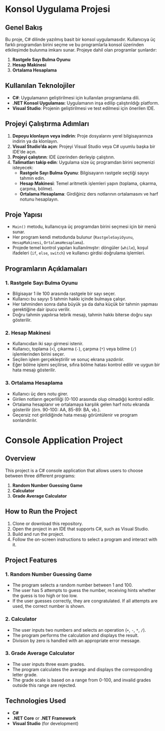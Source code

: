 # Konsol Uygulama Projesi

## Genel Bakış
Bu proje, C# dilinde yazılmış basit bir konsol uygulamasıdır. Kullanıcıya üç farklı programdan birini seçme ve bu programlarla konsol üzerinden etkileşimde bulunma imkanı sunar. Projeye dahil olan programlar şunlardır:

1. **Rastgele Sayı Bulma Oyunu**
2. **Hesap Makinesi**
3. **Ortalama Hesaplama**

## Kullanılan Teknolojiler
- **C#**: Uygulamanın geliştirilmesi için kullanılan programlama dili.
- **.NET Konsol Uygulaması**: Uygulamanın inşa edilip çalıştırıldığı platform.
- **Visual Studio**: Projenin geliştirilmesi ve test edilmesi için önerilen IDE.

## Projeyi Çalıştırma Adımları
1. **Depoyu klonlayın veya indirin**: Proje dosyalarını yerel bilgisayarınıza indirin ya da klonlayın.
2. **Visual Studio’da açın**: Projeyi Visual Studio veya C# uyumlu başka bir IDE’de açın.
3. **Projeyi çalıştırın**: IDE üzerinden derleyip çalıştırın.
4. **Talimatları takip edin**: Uygulama size üç programdan birini seçmenizi isteyecek:
   - **Rastgele Sayı Bulma Oyunu**: Bilgisayarın rastgele seçtiği sayıyı tahmin edin.
   - **Hesap Makinesi**: Temel aritmetik işlemleri yapın (toplama, çıkarma, çarpma, bölme).
   - **Ortalama Hesaplama**: Girdiğiniz ders notlarının ortalamasını ve harf notunu hesaplayın.

## Proje Yapısı
- `Main()` metodu, kullanıcıya üç programdan birini seçmesi için bir menü sunar.
- Her program kendi metodunda bulunur (`RastgeleSayiOyunu`, `HesapMakinesi`, `OrtalamaHesaplama`).
- Projede temel kontrol yapıları kullanılmıştır: döngüler (`while`), koşul ifadeleri (`if`, `else`, `switch`) ve kullanıcı girdisi doğrulama işlemleri.

## Programların Açıklamaları

### 1. Rastgele Sayı Bulma Oyunu
- Bilgisayar 1 ile 100 arasında rastgele bir sayı seçer.
- Kullanıcı bu sayıyı 5 tahmin hakkı içinde bulmaya çalışır.
- Her tahminden sonra daha büyük ya da daha küçük bir tahmin yapması gerektiğine dair ipucu verilir.
- Doğru tahmin yapılırsa tebrik mesajı, tahmin hakkı biterse doğru sayı gösterilir.

### 2. Hesap Makinesi
- Kullanıcıdan iki sayı girmesi istenir.
- Kullanıcı, toplama (`+`), çıkarma (`-`), çarpma (`*`) veya bölme (`/`) işlemlerinden birini seçer.
- Seçilen işlem gerçekleştirilir ve sonuç ekrana yazdırılır.
- Eğer bölme işlemi seçilirse, sıfıra bölme hatası kontrol edilir ve uygun bir hata mesajı gösterilir.

### 3. Ortalama Hesaplama
- Kullanıcı üç ders notu girer.
- Girilen notların geçerliliği (0-100 arasında olup olmadığı) kontrol edilir.
- Ortalama hesaplanır ve ortalamaya karşılık gelen harf notu ekranda gösterilir (örn. 90-100: AA, 85-89: BA, vb.).
- Geçersiz not girildiğinde hata mesajı görüntülenir ve program sonlandırılır.

# Console Application Project

## Overview
This project is a C# console application that allows users to choose between three different programs:

1. **Random Number Guessing Game**
2. **Calculator**
3. **Grade Average Calculator**

## How to Run the Project
1. Clone or download this repository.
2. Open the project in an IDE that supports C#, such as Visual Studio.
3. Build and run the project.
4. Follow the on-screen instructions to select a program and interact with it.

## Project Features
### 1. Random Number Guessing Game
- The program selects a random number between 1 and 100.
- The user has 5 attempts to guess the number, receiving hints whether the guess is too high or too low.
- If the user guesses correctly, they are congratulated. If all attempts are used, the correct number is shown.

### 2. Calculator
- The user inputs two numbers and selects an operation (`+`, `-`, `*`, `/`).
- The program performs the calculation and displays the result.
- Division by zero is handled with an appropriate error message.

### 3. Grade Average Calculator
- The user inputs three exam grades.
- The program calculates the average and displays the corresponding letter grade.
- The grade scale is based on a range from 0-100, and invalid grades outside this range are rejected.

## Technologies Used
- **C#**
- **.NET Core** or **.NET Framework**
- **Visual Studio** (for development)
